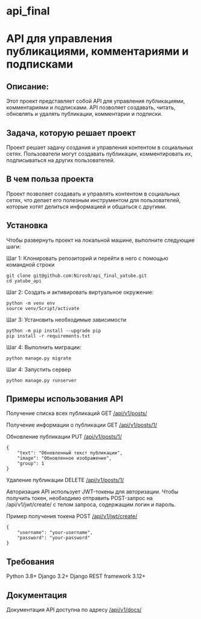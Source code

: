 # api_final

API для управления публикациями, комментариями и подписками
===============================================================

## Описание:

Этот проект представляет собой API для управления публикациями, комментариями и подписками. API позволяет создавать, читать, обновлять и удалять публикации, комментарии и подписки.

## Задача, которую решает проект
Проект решает задачу создания и управления контентом в социальных сетях. Пользователи могут создавать публикации, комментировать их, подписываться на других пользователей.

## В чем польза проекта
Проект позволяет создавать и управлять контентом в социальных сетях, что делает его полезным инструментом для пользователей, которые хотят делиться информацией и общаться с другими.

## Установка
Чтобы развернуть проект на локальной машине, выполните следующие шаги:

Шаг 1: Клонировать репозиторий и перейти в него с помощью командной строки
```
git clone git@github.com:Niros0/api_final_yatube.git
cd yatube_api
```
Шаг 2: Cоздать и активировать виртуальное окружение:
```
python -m venv env
source venv/Script/activate
```
Шаг 3: Установить необходимые зависимости
```
python -m pip install --upgrade pip
pip install -r requirements.txt
```
Шаг 4: Выполнить миграции:
```
python manage.py migrate
```
Шаг 4: Запустить сервер
```
python manage.py runserver
```
## Примеры использования API
Получение списка всех публикаций
GET 
[/api/v1/posts/](http://127.0.0.1:8000/api/v1/posts/)

Получение информации о публикации
GET 
[/api/v1/posts/1/](http://127.0.0.1:8000/api/v1/posts/<post_id>/)

Обновление публикации
PUT 
[/api/v1/posts/1/](http://127.0.0.1:8000/api/v1/posts/<post_id>/)
```
{
    "text": "Обновленный текст публикации",
    "image": "Обновленное изображение",
    "group": 1
}
```
Удаление публикации
DELETE 
[/api/v1/posts/1/](http://127.0.0.1:8000/api/v1/posts/<post_id>/)

Авторизация
API использует JWT-токены для авторизации. Чтобы получить токен, необходимо отправить POST-запрос на /api/v1/jwt/create/ с телом запроса, содержащим логин и пароль.

Пример получения токена
POST
[/api/v1/jwt/create/](http://127.0.0.1:8000/api/v1/jwt/create/)
```
{
    "username": "your-username",
    "password": "your-password"
}
```
## Требования
Python 3.8+
Django 3.2+
Django REST framework 3.12+

## Документация
Документация API доступна по адресу [/api/v1/docs/](http://127.0.0.1:8000/redoc/)
